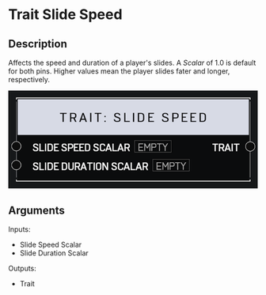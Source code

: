 # Trait Slide Speed

## Description

Affects the speed and duration of a player's slides. A _Scalar_ of 1.0 is default for both pins. Higher values mean the player slides fater and longer, respectively.

![Trait Slide Speed](../../.gitbook/assets/images/scripting/traits/trait-slide-speed.png)

## Arguments

Inputs:

* Slide Speed Scalar
* Slide Duration Scalar

Outputs:

* Trait
